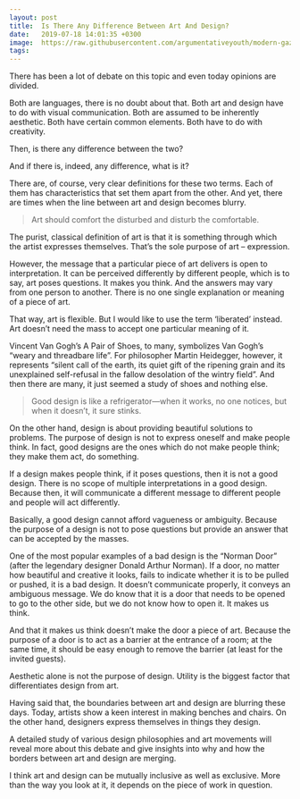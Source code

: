 ```yaml
---
layout: post
title:  Is There Any Difference Between Art And Design?
date:   2019-07-18 14:01:35 +0300
image:  https://raw.githubusercontent.com/argumentativeyouth/modern-gaze/master/assets/img/a-pair-of-shoes-modern-gaze.jpg
tags:   
---
```


There has been a lot of debate on this topic and even today opinions are divided.

Both are languages, there is no doubt about that. Both art and design have to do with visual communication. Both are assumed to be inherently aesthetic. Both have certain common elements. Both have to do with creativity.

Then, is there any difference between the two?

And if there is, indeed, any difference, what is it?

There are, of course, very clear definitions for these two terms. Each of them has characteristics that set them apart from the other. And yet, there are times when the line between art and design becomes blurry.

> Art should comfort the disturbed and disturb the comfortable.

The purist, classical definition of art is that it is something through which the artist expresses themselves. That’s the sole purpose of art – expression.

However, the message that a particular piece of art delivers is open to interpretation. It can be perceived differently by different people, which is to say, art poses questions. It makes you think. And the answers may vary from one person to another. There is no one single explanation or meaning of a piece of art.

That way, art is flexible. But I would like to use the term ‘liberated’ instead. Art doesn’t need the mass to accept one particular meaning of it.

Vincent Van Gogh’s A Pair of Shoes, to many, symbolizes Van Gogh’s “weary and threadbare life”. For philosopher Martin Heidegger, however, it represents “silent call of the earth, its quiet gift of the ripening grain and its unexplained self-refusal in the fallow desolation of the wintry field”. And then there are many, it just seemed a study of shoes and nothing else.

> Good design is like a refrigerator—when it works, no one notices, but when it doesn’t, it sure stinks.

On the other hand, design is about providing beautiful solutions to problems. The purpose of design is not to express oneself and make people think. In fact, good designs are the ones which do not make people think; they make them act, do something.

If a design makes people think, if it poses questions, then it is not a good design. There is no scope of multiple interpretations in a good design. Because then, it will communicate a different message to different people and people will act differently.

Basically, a good design cannot afford vagueness or ambiguity. Because the purpose of a design is not to pose questions but provide an answer that can be accepted by the masses.

One of the most popular examples of a bad design is the “Norman Door” (after the legendary designer Donald Arthur Norman). If a door, no matter how beautiful and creative it looks, fails to indicate whether it is to be pulled or pushed, it is a bad design. It doesn’t communicate properly, it conveys an ambiguous message. We do know that it is a door that needs to be opened to go to the other side, but we do not know how to open it. It makes us think.

And that it makes us think doesn’t make the door a piece of art. Because the purpose of a door is to act as a barrier at the entrance of a room; at the same time, it should be easy enough to remove the barrier (at least for the invited guests).

Aesthetic alone is not the purpose of design. Utility is the biggest factor that differentiates design from art.

Having said that, the boundaries between art and design are blurring these days. Today, artists show a keen interest in making benches and chairs. On the other hand, designers express themselves in things they design.

A detailed study of various design philosophies and art movements will reveal more about this debate and give insights into why and how the borders between art and design are merging.

I think art and design can be mutually inclusive as well as exclusive. More than the way you look at it, it depends on the piece of work in question.
